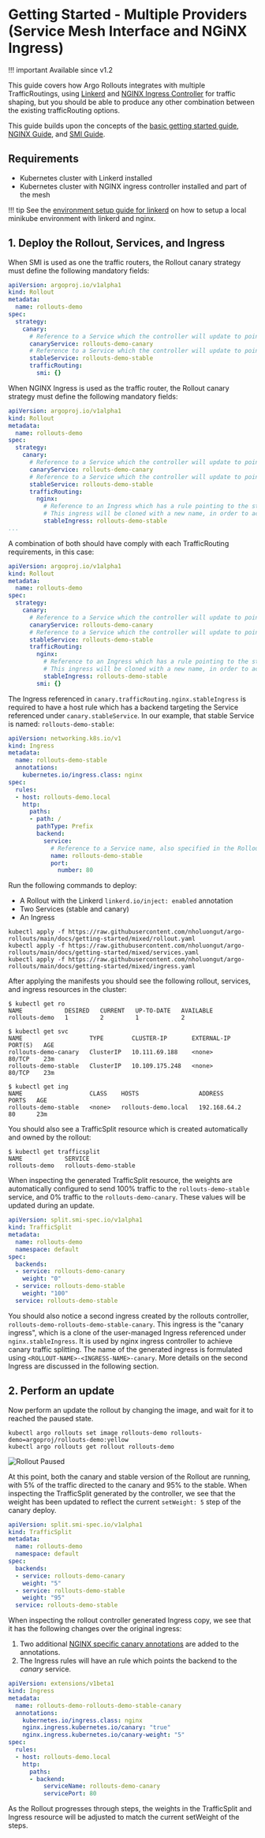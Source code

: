 # Getting Started - Multiple Providers (Service Mesh Interface and NGiNX Ingress)

!!! important
    Available since v1.2

This guide covers how Argo Rollouts integrates with multiple TrafficRoutings, using
[Linkerd](https://linkerd.io) and
[NGINX Ingress Controller](https://github.com/kubernetes/ingress-nginx) for traffic shaping, but you
should be able to produce any other combination between the existing trafficRouting options.

This guide builds upon the concepts of the [basic getting started guide](../../getting-started.md),
[NGINX Guide](getting-started/nginx/index.md), and [SMI Guide](getting-started/smi/index.md).

## Requirements
- Kubernetes cluster with Linkerd installed
- Kubernetes cluster with NGINX ingress controller installed and part of the mesh

!!! tip
    See the [environment setup guide for linkerd](../setup/index.md#linkerd-setup)
    on how to setup a local minikube environment with linkerd and nginx.

## 1. Deploy the Rollout, Services, and Ingress

When SMI is used as one the traffic routers, the Rollout canary strategy must define
the following mandatory fields:

```yaml
apiVersion: argoproj.io/v1alpha1
kind: Rollout
metadata:
  name: rollouts-demo
spec:
  strategy:
    canary:
      # Reference to a Service which the controller will update to point to the canary ReplicaSet
      canaryService: rollouts-demo-canary
      # Reference to a Service which the controller will update to point to the stable ReplicaSet
      stableService: rollouts-demo-stable
      trafficRouting:
        smi: {}
```
When NGINX Ingress is used as the traffic router, the Rollout canary strategy must define
the following mandatory fields:

```yaml
apiVersion: argoproj.io/v1alpha1
kind: Rollout
metadata:
  name: rollouts-demo
spec:
  strategy:
    canary:
      # Reference to a Service which the controller will update to point to the canary ReplicaSet
      canaryService: rollouts-demo-canary
      # Reference to a Service which the controller will update to point to the stable ReplicaSet
      stableService: rollouts-demo-stable
      trafficRouting:
        nginx:
          # Reference to an Ingress which has a rule pointing to the stable service (e.g. rollouts-demo-stable)
          # This ingress will be cloned with a new name, in order to achieve NGINX traffic splitting.
          stableIngress: rollouts-demo-stable
...
```

A combination of both should have comply with each TrafficRouting requirements, in this case:

```yaml
apiVersion: argoproj.io/v1alpha1
kind: Rollout
metadata:
  name: rollouts-demo
spec:
  strategy:
    canary:
      # Reference to a Service which the controller will update to point to the canary ReplicaSet
      canaryService: rollouts-demo-canary
      # Reference to a Service which the controller will update to point to the stable ReplicaSet
      stableService: rollouts-demo-stable
      trafficRouting:
        nginx:
          # Reference to an Ingress which has a rule pointing to the stable service (e.g. rollouts-demo-stable)
          # This ingress will be cloned with a new name, in order to achieve NGINX traffic splitting.
          stableIngress: rollouts-demo-stable
        smi: {}
```

The Ingress referenced in `canary.trafficRouting.nginx.stableIngress` is required to have a host
rule which has a backend targeting the Service referenced under `canary.stableService`.
In our example, that stable Service is named: `rollouts-demo-stable`:

```yaml
apiVersion: networking.k8s.io/v1
kind: Ingress
metadata:
  name: rollouts-demo-stable
  annotations:
    kubernetes.io/ingress.class: nginx
spec:
  rules:
  - host: rollouts-demo.local
    http:
      paths:
      - path: /
        pathType: Prefix
        backend:
          service:
            # Reference to a Service name, also specified in the Rollout spec.strategy.canary.stableService field
            name: rollouts-demo-stable
            port:
              number: 80
```

Run the following commands to deploy:

* A Rollout with the Linkerd `linkerd.io/inject: enabled` annotation
* Two Services (stable and canary)
* An Ingress

```shell
kubectl apply -f https://raw.githubusercontent.com/nholuongut/argo-rollouts/main/docs/getting-started/mixed/rollout.yaml
kubectl apply -f https://raw.githubusercontent.com/nholuongut/argo-rollouts/main/docs/getting-started/mixed/services.yaml
kubectl apply -f https://raw.githubusercontent.com/nholuongut/argo-rollouts/main/docs/getting-started/mixed/ingress.yaml
```

After applying the manifests you should see the following rollout, services, and ingress resources
in the cluster:

```shell
$ kubectl get ro
NAME            DESIRED   CURRENT   UP-TO-DATE   AVAILABLE
rollouts-demo   1         2         1            2

$ kubectl get svc
NAME                   TYPE        CLUSTER-IP       EXTERNAL-IP   PORT(S)   AGE
rollouts-demo-canary   ClusterIP   10.111.69.188    <none>        80/TCP    23m
rollouts-demo-stable   ClusterIP   10.109.175.248   <none>        80/TCP    23m

$ kubectl get ing
NAME                   CLASS    HOSTS                 ADDRESS        PORTS   AGE
rollouts-demo-stable   <none>   rollouts-demo.local   192.168.64.2   80      23m
```

You should also see a TrafficSplit resource which is created automatically and owned by the rollout:

```
$ kubectl get trafficsplit
NAME            SERVICE
rollouts-demo   rollouts-demo-stable
```

When inspecting the generated TrafficSplit resource, the weights are automatically configured to
send 100% traffic to the `rollouts-demo-stable` service, and 0% traffic to the `rollouts-demo-canary`.
These values will be updated during an update.

```yaml
apiVersion: split.smi-spec.io/v1alpha1
kind: TrafficSplit
metadata:
  name: rollouts-demo
  namespace: default
spec:
  backends:
  - service: rollouts-demo-canary
    weight: "0"
  - service: rollouts-demo-stable
    weight: "100"
  service: rollouts-demo-stable
```

You should also notice a second ingress created by the rollouts controller,
`rollouts-demo-rollouts-demo-stable-canary`. This ingress is the "canary ingress", which is a
clone of the user-managed Ingress referenced under `nginx.stableIngress`. It is used by nginx
ingress controller to achieve canary traffic splitting. The name of the generated ingress is
formulated using `<ROLLOUT-NAME>-<INGRESS-NAME>-canary`. More details on the second Ingress are
discussed in the following section.

## 2. Perform an update

Now perform an update the rollout by changing the image, and wait for it to reached the paused state.

```shell
kubectl argo rollouts set image rollouts-demo rollouts-demo=argoproj/rollouts-demo:yellow
kubectl argo rollouts get rollout rollouts-demo
```

![Rollout Paused](../nginx/paused-rollout-nginx.png)

At this point, both the canary and stable version of the Rollout are running, with 5% of the
traffic directed to the canary and 95% to the stable. When inspecting the TrafficSplit generated by
the controller, we see that the weight has been updated to reflect the current `setWeight: 5` step of
the canary deploy.

```yaml
apiVersion: split.smi-spec.io/v1alpha1
kind: TrafficSplit
metadata:
  name: rollouts-demo
  namespace: default
spec:
  backends:
  - service: rollouts-demo-canary
    weight: "5"
  - service: rollouts-demo-stable
    weight: "95"
  service: rollouts-demo-stable
```
When inspecting the rollout controller generated Ingress copy, we see that it has the following
changes over the original ingress:

1. Two additional
[NGINX specific canary annotations](https://kubernetes.github.io/ingress-nginx/user-guide/nginx-configuration/annotations/#canary)
are added to the annotations.
2. The Ingress rules will have an rule which points the backend to the *canary* service.


```yaml
apiVersion: extensions/v1beta1
kind: Ingress
metadata:
  name: rollouts-demo-rollouts-demo-stable-canary
  annotations:
    kubernetes.io/ingress.class: nginx
    nginx.ingress.kubernetes.io/canary: "true"
    nginx.ingress.kubernetes.io/canary-weight: "5"
spec:
  rules:
  - host: rollouts-demo.local
    http:
      paths:
      - backend:
          serviceName: rollouts-demo-canary
          servicePort: 80
```

As the Rollout progresses through steps, the weights in the TrafficSplit and Ingress resource will be adjusted
to match the current setWeight of the steps.
